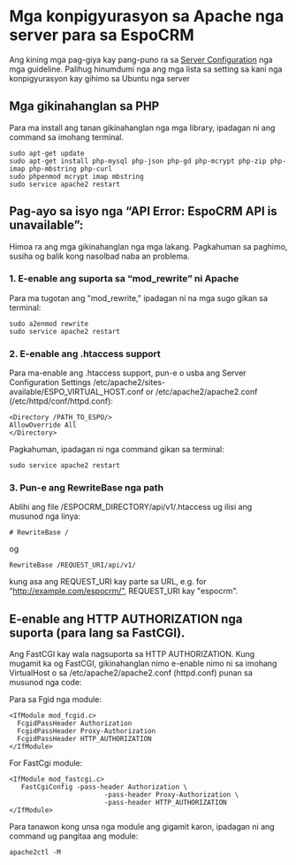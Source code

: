 # Mga konpigyurasyon sa Apache nga server para sa EspoCRM

Ang kining mga pag-giya kay pang-puno ra sa [Server Configuration](server-configuration.md) nga mga guideline. Palihug hinumdumi nga ang mga lista sa setting sa kani nga konpigyurasyon kay gihimo sa Ubuntu nga server

## Mga gikinahanglan sa PHP

Para ma install ang tanan gikinahanglan nga mga library, ipadagan ni ang command sa imohang terminal.

```
sudo apt-get update
sudo apt-get install php-mysql php-json php-gd php-mcrypt php-zip php-imap php-mbstring php-curl
sudo phpenmod mcrypt imap mbstring
sudo service apache2 restart
```

## Pag-ayo sa isyo nga “API Error: EspoCRM API is unavailable”:

Himoa ra ang mga gikinahanglan nga mga lakang. Pagkahuman sa paghimo, susiha og balik kong nasolbad naba an problema.

### 1. E-enable ang suporta sa “mod_rewrite” ni Apache

Para ma tugotan ang "mod_rewrite," ipadagan ni na mga sugo gikan sa terminal:

```
sudo a2enmod rewrite
sudo service apache2 restart
```

### 2. E-enable ang .htaccess support

Para ma-enable ang .htaccess support, pun-e o usba ang Server Configuration Settings /etc/apache2/sites-available/ESPO_VIRTUAL_HOST.conf or /etc/apache2/apache2.conf (/etc/httpd/conf/httpd.conf):

```
<Directory /PATH_TO_ESPO/>
AllowOverride All
</Directory>
```

Pagkahuman, ipadagan ni nga command gikan sa terminal:

```
sudo service apache2 restart
```

### 3. Pun-e ang RewriteBase nga path

Ablihi ang file /ESPOCRM_DIRECTORY/api/v1/.htaccess ug ilisi ang musunod nga linya:

```
# RewriteBase /
```

og

```
RewriteBase /REQUEST_URI/api/v1/
```

kung asa ang REQUEST_URI kay parte sa URL, e.g. for “http://example.com/espocrm/”, REQUEST_URI kay "espocrm".

## E-enable ang HTTP AUTHORIZATION nga suporta (para lang sa FastCGI).

Ang FastCGI kay wala nagsuporta sa HTTP AUTHORIZATION. Kung mugamit ka og FastCGI, gikinahanglan nimo e-enable nimo ni sa imohang VirtualHost o sa /etc/apache2/apache2.conf (httpd.conf) punan sa musunod nga code:

Para sa Fgid nga module:

```
<IfModule mod_fcgid.c>
  FcgidPassHeader Authorization
  FcgidPassHeader Proxy-Authorization
  FcgidPassHeader HTTP_AUTHORIZATION  
</IfModule>
```

For FastCgi module:

```
<IfModule mod_fastcgi.c>
   FastCgiConfig -pass-header Authorization \
                        -pass-header Proxy-Authorization \
                        -pass-header HTTP_AUTHORIZATION  
</IfModule>
```

Para tanawon kong unsa nga module ang gigamit karon, ipadagan ni ang command ug pangitaa ang module:

```
apache2ctl -M
```
